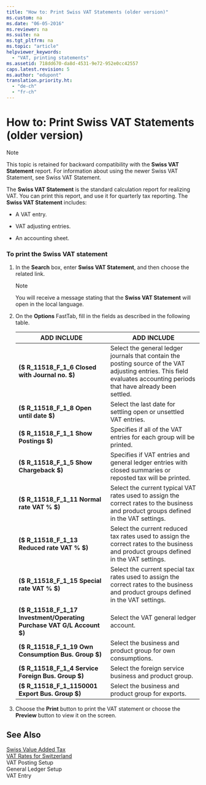```yaml
---
title: "How to: Print Swiss VAT Statements (older version)"
ms.custom: na
ms.date: "06-05-2016"
ms.reviewer: na
ms.suite: na
ms.tgt_pltfrm: na
ms.topic: "article"
helpviewer_keywords: 
  - "VAT, printing statements"
ms.assetid: 718dd670-da8d-4531-9e72-952e0cc42557
caps.latest.revision: 5
ms.author: "edupont"
translation.priority.ht: 
  - "de-ch"
  - "fr-ch"
---
```

# How to: Print Swiss VAT Statements (older version)
> [!NOTE]  
>  This topic is retained for backward compatibility with the **Swiss VAT Statement** report. For information about using the newer Swiss VAT Statement, see Swiss VAT Statement.  
  
 The **Swiss VAT Statement** is the standard calculation report for realizing VAT. You can print this report, and use it for quarterly tax reporting. The **Swiss VAT Statement** includes:  
  
-   A VAT entry.  
  
-   VAT adjusting entries.  
  
-   An accounting sheet.  
  
### To print the Swiss VAT statement  
  
1.  In the **Search** box, enter **Swiss VAT Statement**, and then choose the related link.  
  
    > [!NOTE]  
    >  You will receive a message stating that the **Swiss VAT Statement** will open in the local language.  
  
2.  On the **Options** FastTab, fill in the fields as described in the following table.  
  
    |ADD INCLUDE<!--[!INCLUDE[bp_tablefield](../../ApplicationDesign/includes/bp_tablefield_md.md)]-->|ADD INCLUDE<!--[!INCLUDE[bp_tabledescription](../../ApplicationDesign/includes/bp_tabledescription_md.md)]-->|  
    |---------------------------------|---------------------------------------|  
    |**\($ R\_11518\_F\_1\_6 Closed with Journal no. $\)**|Select the general ledger journals that contain the posting source of the VAT adjusting entries. This field evaluates accounting periods that have already been settled.|  
    |**\($ R\_11518\_F\_1\_8 Open until date $\)**|Select the last date for settling open or unsettled VAT entries.|  
    |**\($ R\_11518\_F\_1\_1 Show Postings $\)**|Specifies if all of the VAT entries for each group will be printed.|  
    |**\($ R\_11518\_F\_1\_5 Show Chargeback $\)**|Specifies if VAT entries and general ledger entries with closed summaries or reposted tax will be printed.|  
    |**\($ R\_11518\_F\_1\_11 Normal rate VAT % $\)**|Select the current typical VAT rates used to assign the correct rates to the business and product groups defined in the VAT settings.|  
    |**\($ R\_11518\_F\_1\_13 Reduced rate VAT % $\)**|Select the current reduced tax rates used to assign the correct rates to the business and product groups defined in the VAT settings.|  
    |**\($ R\_11518\_F\_1\_15 Special rate VAT % $\)**|Select the current special tax rates used to assign the correct rates to the business and product groups defined in the VAT settings.|  
    |**\($ R\_11518\_F\_1\_17 Investment\/Operating Purchase VAT G\/L Account $\)**|Select the VAT general ledger account.|  
    |**\($ R\_11518\_F\_1\_19 Own Consumption Bus. Group $\)**|Select the business and product group for own consumptions.|  
    |**\($ R\_11518\_F\_1\_4 Service Foreign Bus. Group $\)**|Select the foreign service business and product group.|  
    |**\($ R\_11518\_F\_1\_1150001 Export Bus. Group $\)**|Select the business and product group for exports.|  
  
3.  Choose the **Print** button to print the VAT statement or choose the **Preview** button to view it on the screen.  
  
## See Also  
 [Swiss Value Added Tax](../../LocalFunctionalityForMicrosoftDynamicsNav2016/Switzerland/swiss-value-added-tax.md)   
 [VAT Rates for Switzerland](../../LocalFunctionalityForMicrosoftDynamicsNav2016/Switzerland/vat-rates-for-switzerland.md)   
 VAT Posting Setup   
 General Ledger Setup   
 VAT Entry